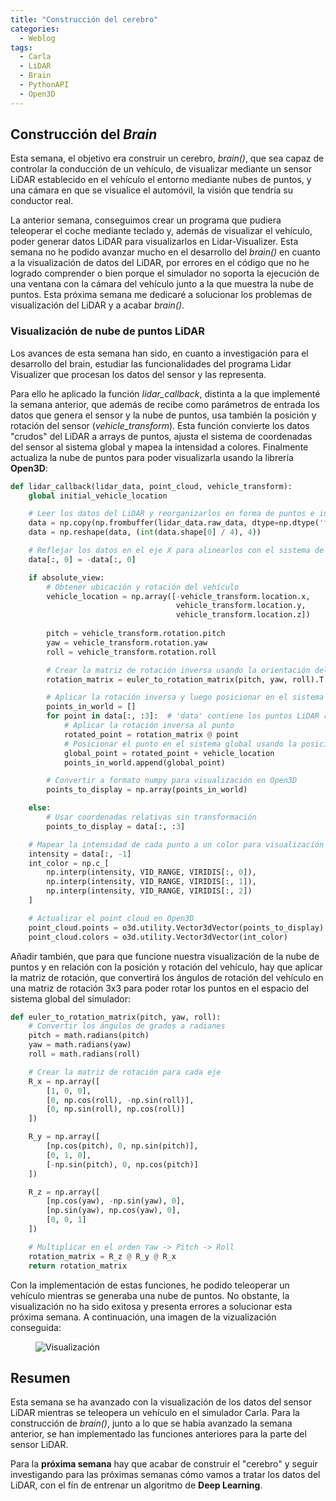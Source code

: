 ```yaml
---
title: "Construcción del cerebro"
categories:
  - Weblog
tags:
  - Carla
  - LiDAR
  - Brain
  - PythonAPI
  - Open3D
---
```



## Construcción del *Brain*
Esta semana, el objetivo era construir un cerebro, *brain()*, que sea capaz de controlar la conducción de un vehículo, de visualizar mediante un sensor LiDAR establecido en el vehículo el entorno mediante nubes de puntos, y una cámara en que se visualice el automóvil, la visión que tendría su conductor real.

La anterior semana, conseguimos crear un programa que pudiera teleoperar el coche mediante teclado y, además de visualizar el vehículo, poder generar datos LiDAR para visualizarlos en Lidar-Visualizer. Esta semana no he podido avanzar mucho en el desarrollo del *brain()* en cuanto a la visualización de datos del LiDAR, por errores en el código que no he logrado comprender o bien porque el simulador no soporta la ejecución de una ventana con la cámara del vehículo junto a la que muestra la nube de puntos. Esta próxima semana me dedicaré a solucionar los problemas de visualización del LiDAR y a acabar *brain()*.

### Visualización de nube de puntos LiDAR

Los avances de esta semana han sido, en cuanto a investigación para el desarrollo del brain, estudiar las funcionalidades del programa Lidar Visualizer que procesan los datos del sensor y las representa.

Para ello he aplicado la función *lidar_callback*, distinta a la que implementé la semana anterior, que además de recibe como parámetros de entrada los datos que genera el sensor y la nube de puntos, usa también la posición y rotación del sensor (*vehicle_transform*). Esta función convierte los datos "crudos" del LiDAR a arrays de puntos, ajusta el sistema de coordenadas del sensor al sistema global y mapea la intensidad a colores. Finalmente actualiza la nube de puntos para poder visualizarla usando la librería **Open3D**:

```python
def lidar_callback(lidar_data, point_cloud, vehicle_transform):
    global initial_vehicle_location

    # Leer los datos del LiDAR y reorganizarlos en forma de puntos e intensidad
    data = np.copy(np.frombuffer(lidar_data.raw_data, dtype=np.dtype('f4')))
    data = np.reshape(data, (int(data.shape[0] / 4), 4))

    # Reflejar los datos en el eje X para alinearlos con el sistema de CARLA
    data[:, 0] = -data[:, 0]

    if absolute_view:
        # Obtener ubicación y rotación del vehículo
        vehicle_location = np.array([-vehicle_transform.location.x,
                                     vehicle_transform.location.y,
                                     vehicle_transform.location.z])
        
        pitch = vehicle_transform.rotation.pitch
        yaw = vehicle_transform.rotation.yaw
        roll = vehicle_transform.rotation.roll

        # Crear la matriz de rotación inversa usando la orientación del vehículo
        rotation_matrix = euler_to_rotation_matrix(pitch, yaw, roll).T  # Usamos la transpuesta como la inversa

        # Aplicar la rotación inversa y luego posicionar en el sistema global
        points_in_world = []
        for point in data[:, :3]:  # 'data' contiene los puntos LiDAR relativos
            # Aplicar la rotación inversa al punto
            rotated_point = rotation_matrix @ point
            # Posicionar el punto en el sistema global usando la posición inicial del vehículo
            global_point = rotated_point + vehicle_location
            points_in_world.append(global_point)

        # Convertir a formato numpy para visualización en Open3D
        points_to_display = np.array(points_in_world)

    else:
        # Usar coordenadas relativas sin transformación
        points_to_display = data[:, :3]

    # Mapear la intensidad de cada punto a un color para visualización
    intensity = data[:, -1]
    int_color = np.c_[
        np.interp(intensity, VID_RANGE, VIRIDIS[:, 0]),
        np.interp(intensity, VID_RANGE, VIRIDIS[:, 1]),
        np.interp(intensity, VID_RANGE, VIRIDIS[:, 2])
    ]

    # Actualizar el point cloud en Open3D
    point_cloud.points = o3d.utility.Vector3dVector(points_to_display)
    point_cloud.colors = o3d.utility.Vector3dVector(int_color)
```

Añadir también, que para que funcione nuestra visualización de la nube de puntos y en relación con la posición y rotación del vehículo, hay que aplicar la matriz de rotación, que convertirá los ángulos de rotación del vehículo en una matriz de rotación 3x3 para poder rotar los puntos en el espacio del sistema global del simulador:

```python
def euler_to_rotation_matrix(pitch, yaw, roll):
    # Convertir los ángulos de grados a radianes
    pitch = math.radians(pitch)
    yaw = math.radians(yaw)
    roll = math.radians(roll)

    # Crear la matriz de rotación para cada eje
    R_x = np.array([
        [1, 0, 0],
        [0, np.cos(roll), -np.sin(roll)],
        [0, np.sin(roll), np.cos(roll)]
    ])

    R_y = np.array([
        [np.cos(pitch), 0, np.sin(pitch)],
        [0, 1, 0],
        [-np.sin(pitch), 0, np.cos(pitch)]
    ])

    R_z = np.array([
        [np.cos(yaw), -np.sin(yaw), 0],
        [np.sin(yaw), np.cos(yaw), 0],
        [0, 0, 1]
    ])

    # Multiplicar en el orden Yaw -> Pitch -> Roll
    rotation_matrix = R_z @ R_y @ R_x
    return rotation_matrix
```

Con la implementación de estas funciones, he podido teleoperar un vehículo mientras se generaba una nube de puntos. No obstante, la visualización no ha sido exitosa y presenta errores a solucionar esta próxima semana. A continuación, una imagen de la vizualización conseguida:

<figure class="align-center" style="max-width: 100%">
  <img src="{{ site.url }}{{ site.baseurl }}/assets/images/Visualizacion.png" alt="Visualización">
</figure>

## Resumen

Esta semana se ha avanzado con la visualización de los datos del sensor LiDAR mientras se teleopera un vehículo en el simulador Carla. Para la construcción de *brain()*, junto a lo que se había avanzado la semana anterior, se han implementado las funciones anteriores para la parte del sensor LiDAR. 

Para la **próxima semana** hay que acabar de construir el "cerebro" y seguir investigando para las próximas semanas cómo vamos a tratar los datos del LiDAR, con el fín de entrenar un algoritmo de **Deep Learning**.



